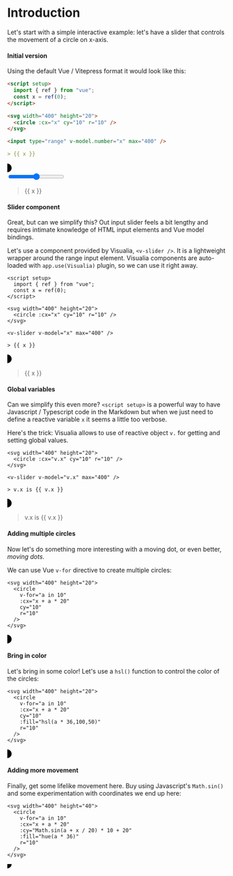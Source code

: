 # Introduction

Let's start with a simple interactive example: let's have a slider that controls the movement of a circle on x-axis.

#### Initial version

Using the default Vue / Vitepress format it would look like this:

```md
<script setup>
  import { ref } from "vue";
  const x = ref(0);
</script>

<svg width="400" height="20">
  <circle :cx="x" cy="10" r="10" />
</svg>

<input type="range" v-model.number="x" max="400" />

> {{ x }}
```

<script setup>
  import { ref } from "vue";
  const x = ref(0);
</script>

<svg width="400" height="20">
  <circle :cx="x" cy="10" r="10" />
</svg>

<input type="range" v-model.number="x" max="400" />

> {{ x }}

#### Slider component

Great, but can we simplify this? Out input slider feels a bit lengthy and requires intimate knowledge of HTML input elements and Vue model bindings.

Let's use a component provided by Visualia, `<v-slider />`. It is a lightweight wrapper around the range input element. Visualia components are auto-loaded with `app.use(Visualia)` plugin, so we can use it right away.

```md{10}
<script setup>
  import { ref } from "vue";
  const x = ref(0);
</script>

<svg width="400" height="20">
  <circle :cx="x" cy="10" r="10" />
</svg>

<v-slider v-model="x" max="400" />

> {{ x }}
```

<svg width="400" height="20">
  <circle :cx="x" cy="10" r="10" />
</svg>

<v-slider v-model="x" max="400" />

> {{ x }}

#### Global variables

Can we simplify this even more? `<script setup>` is a powerful way to have Javascript / Typescript code in the Markdown but when we just need to define a reactive variable `x` it seems a little too verbose.

Here's the trick: Visualia allows to use of reactive object `v.` for getting and setting global values.

```md{2,5}
<svg width="400" height="20">
  <circle :cx="v.x" cy="10" r="10" />
</svg>

<v-slider v-model="v.x" max="400" />

> v.x is {{ v.x }}
```

<svg width="400" height="20">
  <circle :cx="v.x" cy="10" r="10" />
</svg>

<v-slider v-model="v.x" max="400" />

> v.x is {{ v.x }}

#### Adding multiple circles

Now let's do something more interesting with a moving dot, or even better, _moving dots_.

We can use Vue `v-for` directive to create multiple circles:

```md{3-4}
<svg width="400" height="20">
  <circle
    v-for="a in 10"
    :cx="x + a * 20"
    cy="10"
    r="10"
  />
</svg>
```

<svg width="400" height="20">
  <circle
    v-for="a in 10"
    :cx="x + a * 20"
    cy="10"
    r="10"
  />
</svg>

<v-slider v-model="x" max="400" />

#### Bring in color

Let's bring in some color! Let's use a `hsl()` function to control the color of the circles:

```md{7}
<svg width="400" height="20">
  <circle
    v-for="a in 10"
    :cx="x + a * 20"
    cy="10"
    :fill="hsl(a * 36,100,50)"
    r="10"
  />
</svg>
```

<svg width="400" height="20">
  <circle
    v-for="a in 10"
    :cx="x + a * 20"
    cy="10"
    :fill="hsl(a * 36,100,50)"
    r="10"
  />
</svg>

<v-slider v-model="x" max="400" />

#### Adding more movement

Finally, get some lifelike movement here. Buy using Javascript's `Math.sin()` and some experimentation with coordinates we end up here:

```md{5}
<svg width="400" height="40">
  <circle
    v-for="a in 10"
    :cx="x + a * 20"
    :cy="Math.sin(a + x / 20) * 10 + 20"
    :fill="hue(a * 36)"
    r="10"
  />
</svg>
```

<svg width="400" height="40">
  <circle
    v-for="a in 10"
    :cx="x + a * 20"
    :cy="Math.sin(a + x / 20) * 10 + 20"
    :fill="hue(a * 36)"
    r="10"
  />
</svg>

<v-slider v-model="x" max="400" />
